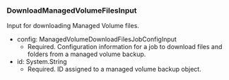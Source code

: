 ### DownloadManagedVolumeFilesInput
Input for downloading Managed Volume files.

- config: ManagedVolumeDownloadFilesJobConfigInput
  - Required. Configuration information for a job to download files and folders from a managed volume backup.
- id: System.String
  - Required. ID assigned to a managed volume backup object.
